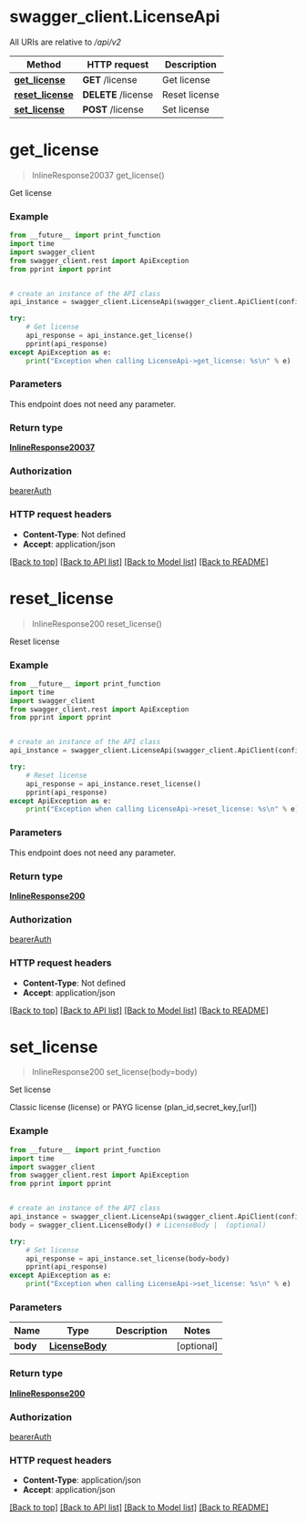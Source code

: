 # swagger_client.LicenseApi

All URIs are relative to */api/v2*

Method | HTTP request | Description
------------- | ------------- | -------------
[**get_license**](LicenseApi.md#get_license) | **GET** /license | Get license
[**reset_license**](LicenseApi.md#reset_license) | **DELETE** /license | Reset license
[**set_license**](LicenseApi.md#set_license) | **POST** /license | Set license

# **get_license**
> InlineResponse20037 get_license()

Get license

### Example
```python
from __future__ import print_function
import time
import swagger_client
from swagger_client.rest import ApiException
from pprint import pprint


# create an instance of the API class
api_instance = swagger_client.LicenseApi(swagger_client.ApiClient(configuration))

try:
    # Get license
    api_response = api_instance.get_license()
    pprint(api_response)
except ApiException as e:
    print("Exception when calling LicenseApi->get_license: %s\n" % e)
```

### Parameters
This endpoint does not need any parameter.

### Return type

[**InlineResponse20037**](InlineResponse20037.md)

### Authorization

[bearerAuth](../README.md#bearerAuth)

### HTTP request headers

 - **Content-Type**: Not defined
 - **Accept**: application/json

[[Back to top]](#) [[Back to API list]](../README.md#documentation-for-api-endpoints) [[Back to Model list]](../README.md#documentation-for-models) [[Back to README]](../README.md)

# **reset_license**
> InlineResponse200 reset_license()

Reset license

### Example
```python
from __future__ import print_function
import time
import swagger_client
from swagger_client.rest import ApiException
from pprint import pprint


# create an instance of the API class
api_instance = swagger_client.LicenseApi(swagger_client.ApiClient(configuration))

try:
    # Reset license
    api_response = api_instance.reset_license()
    pprint(api_response)
except ApiException as e:
    print("Exception when calling LicenseApi->reset_license: %s\n" % e)
```

### Parameters
This endpoint does not need any parameter.

### Return type

[**InlineResponse200**](InlineResponse200.md)

### Authorization

[bearerAuth](../README.md#bearerAuth)

### HTTP request headers

 - **Content-Type**: Not defined
 - **Accept**: application/json

[[Back to top]](#) [[Back to API list]](../README.md#documentation-for-api-endpoints) [[Back to Model list]](../README.md#documentation-for-models) [[Back to README]](../README.md)

# **set_license**
> InlineResponse200 set_license(body=body)

Set license

Classic license (license) or PAYG license (plan_id,secret_key,[url])

### Example
```python
from __future__ import print_function
import time
import swagger_client
from swagger_client.rest import ApiException
from pprint import pprint


# create an instance of the API class
api_instance = swagger_client.LicenseApi(swagger_client.ApiClient(configuration))
body = swagger_client.LicenseBody() # LicenseBody |  (optional)

try:
    # Set license
    api_response = api_instance.set_license(body=body)
    pprint(api_response)
except ApiException as e:
    print("Exception when calling LicenseApi->set_license: %s\n" % e)
```

### Parameters

Name | Type | Description  | Notes
------------- | ------------- | ------------- | -------------
 **body** | [**LicenseBody**](LicenseBody.md)|  | [optional] 

### Return type

[**InlineResponse200**](InlineResponse200.md)

### Authorization

[bearerAuth](../README.md#bearerAuth)

### HTTP request headers

 - **Content-Type**: application/json
 - **Accept**: application/json

[[Back to top]](#) [[Back to API list]](../README.md#documentation-for-api-endpoints) [[Back to Model list]](../README.md#documentation-for-models) [[Back to README]](../README.md)


